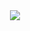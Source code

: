 <div align="center">
  <img src="https://github.com/venomaze/venomaze/blob/master/baby-yoda.gif?raw=true">
</div>
